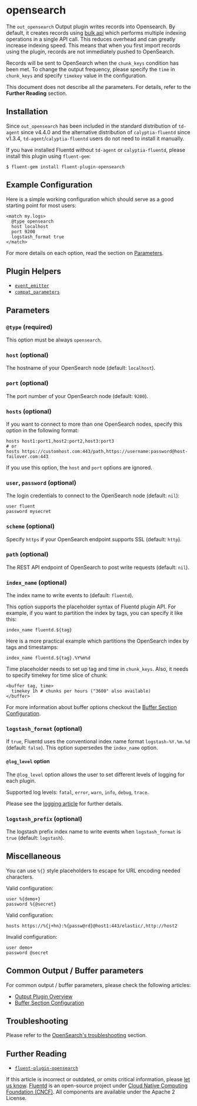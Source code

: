 # opensearch

The `out_opensearch` Output plugin writes records into Opensearch. By default, it creates records using [bulk api](https://opensearch.org/docs/latest/opensearch/rest-api/document-apis/bulk/) which performs multiple indexing operations in a single API call. This reduces overhead and can greatly increase indexing speed. This means that when you first import records using the plugin, records are not immediately pushed to OpenSearch.

Records will be sent to OpenSearch when the `chunk_keys` condition has been met. To change the output frequency, please specify the `time` in `chunk_keys` and specify `timekey` value in the configuration.

This document does not describe all the parameters. For details, refer to the **Further Reading** section.

## Installation

Since `out_opensearch` has been included in the standard distribution of `td-agent` since v4.4.0 and the alternative distribution of `calyptia-fluentd` since v1.3.4, `td-agent`/`calyptia-fluentd` users do not need to install it manually.

If you have installed Fluentd without `td-agent` or `calyptia-fluentd`, please install this plugin using `fluent-gem`:

```text
$ fluent-gem install fluent-plugin-opensearch
```

## Example Configuration

Here is a simple working configuration which should serve as a good starting point for most users:

```text
<match my.logs>
  @type opensearch
  host localhost
  port 9200
  logstash_format true
</match>
```

For more details on each option, read the section on [Parameters](opensearch.md#parameters).

## Plugin Helpers

* [`event_emitter`](../plugin-helper-overview/api-plugin-helper-event_emitter.md)
* [`compat_parameters`](../plugin-helper-overview/api-plugin-helper-compat_parameters.md)

## Parameters

### `@type` \(required\)

This option must be always `opensearch`.

### `host` \(optional\)

The hostname of your OpenSearch node \(default: `localhost`\).

### `port` \(optional\)

The port number of your OpenSearch node \(default: `9200`\).

### `hosts` \(optional\)

If you want to connect to more than one OpenSearch nodes, specify this option in the following format:

```text
hosts host1:port1,host2:port2,host3:port3
# or
hosts https://customhost.com:443/path,https://username:password@host-failover.com:443
```

If you use this option, the `host` and `port` options are ignored.

### `user`, `password` \(optional\)

The login credentials to connect to the OpenSearch node \(default: `nil`\):

```text
user fluent
password mysecret
```

### `scheme` \(optional\)

Specify `https` if your OpenSearch endpoint supports SSL \(default: `http`\).

### `path` \(optional\)

The REST API endpoint of OpenSearch to post write requests \(default: `nil`\).

### `index_name` \(optional\)

The index name to write events to \(default: `fluentd`\).

This option supports the placeholder syntax of Fluentd plugin API. For example, if you want to partition the index by tags, you can specify it like this:

```text
index_name fluentd.${tag}
```

Here is a more practical example which partitions the OpenSearch index by tags and timestamps:

```text
index_name fluentd.${tag}.%Y%m%d
```

Time placeholder needs to set up tag and time in `chunk_keys`. Also, it needs to specify timekey for time slice of chunk:

```text
<buffer tag, time>
  timekey 1h # chunks per hours ("3600" also available)
</buffer>
```

For more information about buffer options checkout the [Buffer Section Configuration](../configuration/buffer-section.md).

### `logstash_format` \(optional\)

If `true`, Fluentd uses the conventional index name format `logstash-%Y.%m.%d` \(default: `false`\). This option supersedes the `index_name` option.

#### `@log_level` option

The `@log_level` option allows the user to set different levels of logging for each plugin.

Supported log levels: `fatal`, `error`, `warn`, `info`, `debug`, `trace`.

Please see the [logging article](../deployment/logging.md) for further details.

### `logstash_prefix` \(optional\)

The logstash prefix index name to write events when `logstash_format` is `true` \(default: `logstash`\).

## Miscellaneous

You can use `%{}` style placeholders to escape for URL encoding needed characters.

Valid configuration:

```text
user %{demo+}
password %{@secret}
```

Valid configuration:

```text
hosts https://%{j+hn}:%{passw@rd}@host1:443/elastic/,http://host2
```

Invalid configuration:

```text
user demo+
password @secret
```

## Common Output / Buffer parameters

For common output / buffer parameters, please check the following articles:

* [Output Plugin Overview](./)
* [Buffer Section Configuration](../configuration/buffer-section.md)

## Troubleshooting

Please refer to the [OpenSearch's troubleshooting](https://github.com/fluent/fluent-plugin-opensearch#troubleshooting) section.

## Further Reading

* [`fluent-plugin-opensearch`](https://github.com/fluent/fluent-plugin-opensearch)

If this article is incorrect or outdated, or omits critical information, please [let us know](https://github.com/fluent/fluentd-docs-gitbook/issues?state=open). [Fluentd](http://www.fluentd.org/) is an open-source project under [Cloud Native Computing Foundation \(CNCF\)](https://cncf.io/). All components are available under the Apache 2 License.
